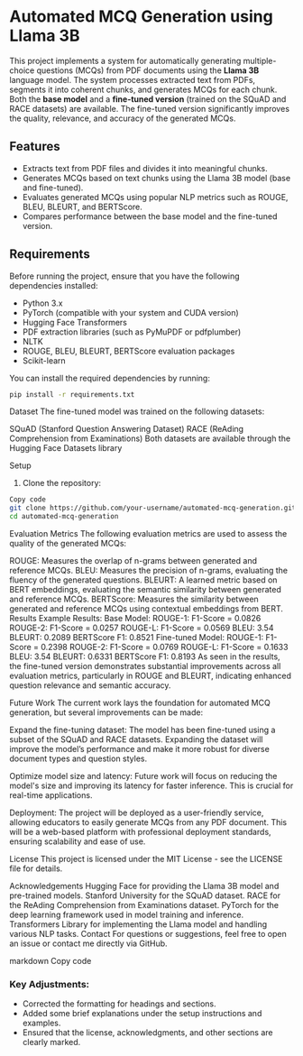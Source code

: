 # Automated MCQ Generation using Llama 3B

This project implements a system for automatically generating multiple-choice questions (MCQs) from PDF documents using the **Llama 3B** language model. The system processes extracted text from PDFs, segments it into coherent chunks, and generates MCQs for each chunk. Both the **base model** and a **fine-tuned version** (trained on the SQuAD and RACE datasets) are available. The fine-tuned version significantly improves the quality, relevance, and accuracy of the generated MCQs.

## Features

- Extracts text from PDF files and divides it into meaningful chunks.
- Generates MCQs based on text chunks using the Llama 3B model (base and fine-tuned).
- Evaluates generated MCQs using popular NLP metrics such as ROUGE, BLEU, BLEURT, and BERTScore.
- Compares performance between the base model and the fine-tuned version.

## Requirements

Before running the project, ensure that you have the following dependencies installed:

- Python 3.x
- PyTorch (compatible with your system and CUDA version)
- Hugging Face Transformers
- PDF extraction libraries (such as PyMuPDF or pdfplumber)
- NLTK
- ROUGE, BLEU, BLEURT, BERTScore evaluation packages
- Scikit-learn

You can install the required dependencies by running:

```bash
pip install -r requirements.txt
```
Dataset
The fine-tuned model was trained on the following datasets:

SQuAD (Stanford Question Answering Dataset)
RACE (ReAding Comprehension from Examinations)
Both datasets are available through the Hugging Face Datasets library

Setup
1. Clone the repository:
```bash
Copy code
git clone https://github.com/your-username/automated-mcq-generation.git
cd automated-mcq-generation
```
Evaluation Metrics
The following evaluation metrics are used to assess the quality of the generated MCQs:

ROUGE: Measures the overlap of n-grams between generated and reference MCQs.
BLEU: Measures the precision of n-grams, evaluating the fluency of the generated questions.
BLEURT: A learned metric based on BERT embeddings, evaluating the semantic similarity between generated and reference MCQs.
BERTScore: Measures the similarity between generated and reference MCQs using contextual embeddings from BERT.
Results
Example Results:
Base Model:
ROUGE-1: F1-Score = 0.0826
ROUGE-2: F1-Score = 0.0257
ROUGE-L: F1-Score = 0.0569
BLEU: 3.54
BLEURT: 0.2089
BERTScore F1: 0.8521
Fine-tuned Model:
ROUGE-1: F1-Score = 0.2398
ROUGE-2: F1-Score = 0.0769
ROUGE-L: F1-Score = 0.1633
BLEU: 3.54
BLEURT: 0.6331
BERTScore F1: 0.8193
As seen in the results, the fine-tuned version demonstrates substantial improvements across all evaluation metrics, particularly in ROUGE and BLEURT, indicating enhanced question relevance and semantic accuracy.

Future Work
The current work lays the foundation for automated MCQ generation, but several improvements can be made:

Expand the fine-tuning dataset: The model has been fine-tuned using a subset of the SQuAD and RACE datasets. Expanding the dataset will improve the model’s performance and make it more robust for diverse document types and question styles.

Optimize model size and latency: Future work will focus on reducing the model's size and improving its latency for faster inference. This is crucial for real-time applications.

Deployment: The project will be deployed as a user-friendly service, allowing educators to easily generate MCQs from any PDF document. This will be a web-based platform with professional deployment standards, ensuring scalability and ease of use.

License
This project is licensed under the MIT License - see the LICENSE file for details.

Acknowledgements
Hugging Face for providing the Llama 3B model and pre-trained models.
Stanford University for the SQuAD dataset.
RACE for the ReAding Comprehension from Examinations dataset.
PyTorch for the deep learning framework used in model training and inference.
Transformers Library for implementing the Llama model and handling various NLP tasks.
Contact
For questions or suggestions, feel free to open an issue or contact me directly via GitHub.

markdown
Copy code

### Key Adjustments:

- Corrected the formatting for headings and sections.
- Added some brief explanations under the setup instructions and examples.
- Ensured that the license, acknowledgments, and other sections are clearly marked.

